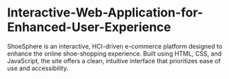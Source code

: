 # Interactive-Web-Application-for-Enhanced-User-Experience
ShoeSphere is an interactive, HCI-driven e-commerce platform designed to enhance the online shoe-shopping experience. Built using HTML, CSS, and JavaScript, the site offers a clean, intuitive interface that prioritizes ease of use and accessibility.
